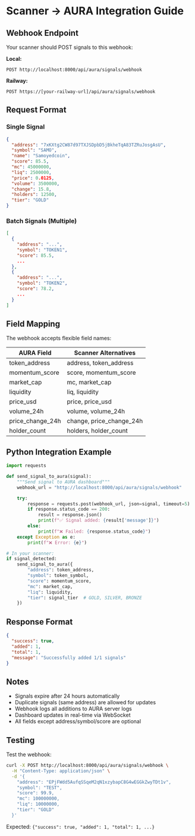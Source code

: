 # Scanner → AURA Integration Guide

## Webhook Endpoint

Your scanner should POST signals to this webhook:

**Local:**
```
POST http://localhost:8000/api/aura/signals/webhook
```

**Railway:**
```
POST https://[your-railway-url]/api/aura/signals/webhook
```

## Request Format

### Single Signal
```json
{
  "address": "7xKXtg2CW87d97TXJSDpbD5jBkheTqA83TZRuJosgAsU",
  "symbol": "SAMO",
  "name": "Samoyedcoin",
  "score": 85.5,
  "mc": 45000000,
  "liq": 2500000,
  "price": 0.0125,
  "volume": 3500000,
  "change": 15.8,
  "holders": 12500,
  "tier": "GOLD"
}
```

### Batch Signals (Multiple)
```json
[
  {
    "address": "...",
    "symbol": "TOKEN1",
    "score": 85.5,
    ...
  },
  {
    "address": "...",
    "symbol": "TOKEN2",
    "score": 78.2,
    ...
  }
]
```

## Field Mapping

The webhook accepts flexible field names:

| AURA Field | Scanner Alternatives |
|------------|---------------------|
| token_address | address, token_address |
| momentum_score | score, momentum_score |
| market_cap | mc, market_cap |
| liquidity | liq, liquidity |
| price_usd | price, price_usd |
| volume_24h | volume, volume_24h |
| price_change_24h | change, price_change_24h |
| holder_count | holders, holder_count |

## Python Integration Example

```python
import requests

def send_signal_to_aura(signal):
    """Send signal to AURA dashboard"""
    webhook_url = "http://localhost:8000/api/aura/signals/webhook"

    try:
        response = requests.post(webhook_url, json=signal, timeout=5)
        if response.status_code == 200:
            result = response.json()
            print(f"✅ Signal added: {result['message']}")
        else:
            print(f"❌ Failed: {response.status_code}")
    except Exception as e:
        print(f"❌ Error: {e}")

# In your scanner:
if signal_detected:
    send_signal_to_aura({
        "address": token_address,
        "symbol": token_symbol,
        "score": momentum_score,
        "mc": market_cap,
        "liq": liquidity,
        "tier": signal_tier  # GOLD, SILVER, BRONZE
    })
```

## Response Format

```json
{
  "success": true,
  "added": 1,
  "total": 1,
  "message": "Successfully added 1/1 signals"
}
```

## Notes

- Signals expire after 24 hours automatically
- Duplicate signals (same address) are allowed for updates
- Webhook logs all additions to AURA server logs
- Dashboard updates in real-time via WebSocket
- All fields except address/symbol/score are optional

## Testing

Test the webhook:
```bash
curl -X POST http://localhost:8000/api/aura/signals/webhook \
  -H "Content-Type: application/json" \
  -d '{
    "address": "EPjFWdd5AufqSSqeM2qN1xzybapC8G4wEGGkZwyTDt1v",
    "symbol": "TEST",
    "score": 99.9,
    "mc": 100000000,
    "liq": 10000000,
    "tier": "GOLD"
  }'
```

Expected: `{"success": true, "added": 1, "total": 1, ...}`
